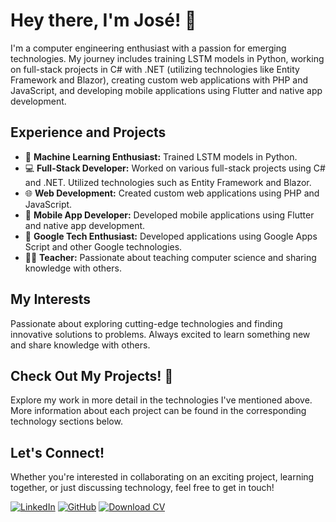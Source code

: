 # Hey there, I'm José! 👋

I'm a computer engineering enthusiast with a passion for emerging technologies. My journey includes training LSTM models in Python, working on full-stack projects in C# with .NET (utilizing technologies like Entity Framework and Blazor), creating custom web applications with PHP and JavaScript, and developing mobile applications using Flutter and native app development.

## Experience and Projects

- 🧠 **Machine Learning Enthusiast:** Trained LSTM models in Python.
- 💻 **Full-Stack Developer:** Worked on various full-stack projects using C# and .NET. Utilized technologies such as Entity Framework and Blazor.
- 🌐 **Web Development:** Created custom web applications using PHP and JavaScript.
- 📱 **Mobile App Developer:** Developed mobile applications using Flutter and native app development.
- 📱 **Google Tech Enthusiast:** Developed applications using Google Apps Script and other Google technologies.
- 👨‍🏫 **Teacher:** Passionate about teaching computer science and sharing knowledge with others.

## My Interests

Passionate about exploring cutting-edge technologies and finding innovative solutions to problems. Always excited to learn something new and share knowledge with others.

## Check Out My Projects! 🚀

Explore my work in more detail in the technologies I've mentioned above. More information about each project can be found in the corresponding technology sections below.

## Let's Connect!

Whether you're interested in collaborating on an exciting project, learning together, or just discussing technology, feel free to get in touch!

[![LinkedIn](https://img.shields.io/badge/LinkedIn-Perfil%20Profesional-blue?style=for-the-badge&logo=linkedin)](https://www.linkedin.com/in/jos%C3%A9-tapia-jara-46b909265/)
[![GitHub](https://img.shields.io/badge/GitHub-Perfil%20Personal-black?style=for-the-badge&logo=github)](https://github.com/josetapia97)
[![Download CV](https://img.shields.io/badge/Download%20CV-PDF-green?style=for-the-badge)](https://drive.google.com/file/d/1ElLpQdO1C7As-FB1lB1_aQBODW7gNFB3/view?usp=sharing)
